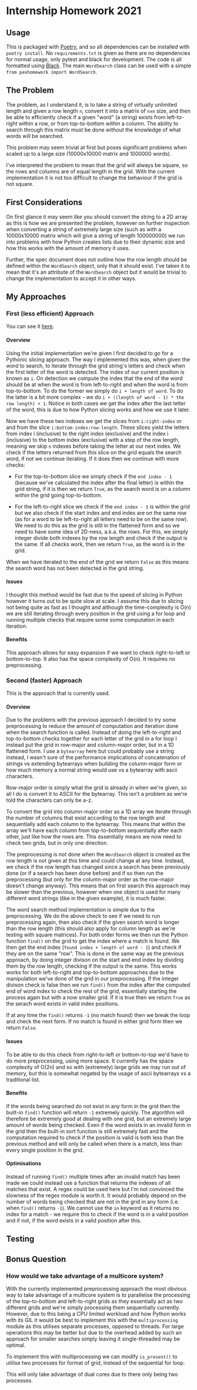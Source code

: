 # Internship Homework 2021

## Usage

This is packaged with [Poetry](https://github.com/python-poetry/poetry), and so all dependencies can be installed with `poetry install`. No `requirements.txt` is given as there are no dependencies for normal usage, only pytest and black for development. The code is all formatted using [Black](https://github.com/psf/black). The main `WordSearch` class can be used with a simple `from pexhomework import WordSearch`.

## The Problem

The problem, as I understand it, is to take a string of virtually unlimited length and given a row length `n`, convert it into a matrix of `nxn` size, and then be able to efficiently check if a given "word" (a string) exists from left-to-right within a row, or from top-to-bottom within a column. The ability to search through this matrix must be done without the knowledge of what words will be searched.

This problem may seem trivial at first but poses significant problems when scaled up to a large size (10000x10000 matrix and 1000000 words).

I've interpreted the problem to mean that the grid will always be square, so the rows and columns are of equal length in the grid. With the current implementation it is not too difficult to change the behaviour if the grid is not square.

## First Considerations

On first glance it may seem like you should convert the string to a 2D array as this is how we are presented the problem, however on further inspection when converting a string of extremely large size (such as with a 10000x10000 matrix which will give a string of length 100000000) we run into problems with how Python creates lists due to their dynamic size and how this works with the amount of memory it uses.

Further, the spec document does not outline how the row length should be defined within the `WordSearch` object, only that it should exist. I've taken it to mean that it's an attribute of the `WordSearch` object but it would be trivial to change the implementation to accept it in other ways.

## My Approaches

### First (less efficient) Approach

You can see it [here](https://github.com/matthew-jones-uk/internship-homework-2021/blob/b89084602bfec32ec6122a60c4a1d15fe508bfb6/pexhomework/word_search.py).

#### Overview

Using the initial implementation we're given I first decided to go for a Pythonic slicing approach. The way I implemented this was, when given the word to search, to iterate through the grid string's letters and check when the first letter of the word is detected. The index of our current position is known as `i`. On detection we compute the index that the end of the word should be at when the word is from left-to-right and when the word is from top-to-bottom. To do the former we simply do `i + length of word`. To do the latter is a bit more complex - we do `i + ((length of word - 1) * the row length) + 1`. Notice in both cases we get the index after the last letter of the word, this is due to how Python slicing works and how we use it later.

Now we have these two indexes we get the slices from `i:right-index` or and from the slice `i:bottom-index:row-length`. These slices yield the letters from index i (inclusive) to the right index (exclusive) and the index i (inclusive) to the bottom index (exclusive) with a step of the row length, meaning we skip `n` indexes before taking the letter at our next index. We check if the letters returned from this slice on the grid equals the search word, if not we continue iterating. If it does then we continue with more checks:

- For the top-to-bottom slice we simply check if the `end index - 1` (because we've calculated the index after the final letter) is within the grid string, if it is then we return `True`, as the search word is on a column within the grid going top-to-bottom.

- For the left-to-right slice we check if the `end index - 1` is within the grid but we also check if the start index and end index are on the same row (as for a word to be left-to-right all letters need to be on the same row). We need to do this as the grid is still in the flattened form and so we need to have some idea of 2D-ness, a.k.a. the rows. For this, we simply integer divide both indexes by the row length and check if the output is the same. If all checks work, then we return `True`, as the word is in the grid.

When we have iterated to the end of the grid we return `False` as this means the search word has not been detected in the grid string.

#### Issues

I thought this method would be fast due to the speed of slicing in Python however it turns out to be quite slow at scale. I assume this due to slicing not being quite as fast as I thought and although the time-complexity is O(n) we are still iterating through every position in the grid using a for loop and running multiple checks that require some some computation in each iteration.

#### Benefits

This approach allows for easy expansion if we want to check right-to-left or bottom-to-top. It also has the space complexity of O(n). It requires no preprocessing.

### Second (faster) Approach

This is the approach that is currently used.

#### Overview

Due to the problems with the previous approach I decided to try some preprocessing to reduce the amount of computation and iteration done when the search function is called. Instead of doing the left-to-right and top-to-bottom checks together for each letter of the grid in a for loop I instead put the grid in row-major and column-major order, but in a 1D flattened form. I use a `bytearray` here but could probably use a string instead, I wasn't sure of the performance implications of concatenation of strings vs extending bytearrays when building the column-major form or how much memory a normal string would use vs a bytearray with ascii characters.

Row-major order is simply what the grid is already in when we're given, so all I do is convert it to ASCII for the bytearray. This isn't a problem as we're told the characters can only be a-z.

To convert the grid into column-major order as a 1D array we iterate through the number of columns that exist according to the row length and sequentially add each column to the bytearray. This means that within the array we'll have each column from top-to-bottom sequentially after each other, just like how the rows are. This essentially means we now need to check two grids, but in only one direction.

The preprocessing is not done when the `WordSearch` object is created as the row length is not given at this time and could change at any time. Instead, we check if the row length has changed since a search has been previously done (or if a search has been done before) and if so then run the preprocessing (but only for the column-major order as the row-major doesn't change anyway). This means that on first search this approach may be slower than the previous, however when one object is used for many different word strings (like in the given example), it is much faster.

The word search method implementation is simple due to the preprocessing. We do the above check to see if we need to run preprocessing again, then also check if the given search word is longer than the row length (this should also apply for column length as we're testing with square matrices). For both order forms we then run the Python function `find()` on the grid to get the index where a match is found. We then get the end index (`found index + length of word - 1`) and check if they are on the same "row". This is done in the same way as the previous approach, by doing integer divison on the start and end index by dividing them by the row length, checking if the output is the same. This works works for both left-to-right and top-to-bottom approaches due to the manipulation we've done of the grid in our preprocessing. If the integer divison check is false then we run `find()` from the index after the computed end of word index to check the rest of the grid, essentially starting the process again but with a now smaller grid. If it is true then we return `True` as the serach word exists in valid index positions.

If at any time the `find()` returns `-1` (no match found) then we break the loop and check the next form. If no match is found in either grid form then we return `False`.

#### Issues

To be able to do this check from right-to-left or bottom-to-top we'd have to do more preprocessing, using more space. It currently has the space complexity of O(2n) and so with (extremely) large grids we may run out of memory, but this is somewhat negated by the usage of ascii bytearrays vs a traditional list.

#### Benefits

If the words being searched do not exist in any form in the grid then the built-in `find()` function will return `-1` extremely quickly. The algorithm will therefore be extremely good at dealing with one grid, but an extremely large amount of words being checked. Even if the word exists in an invalid form in the grid then the built-in sort function is still extremely fast and the computation required to check if the position is valid is both less than the previous method and will only be called when there is a match, less than every single position in the grid.

#### Optimisations

Instead of running `find()` multiple times after an invalid match has been made we could instead use a function that returns the indexes of all matches that exist. A regex could be used here but I'm not convinced the slowness of the regex module is worth it. It would probably depend on the number of words being checked that are not in the grid in any form (i.e. when `find()` returns `-1`). We cannot use the `in` keyword as it returns no index for a match - we require this to check if the word is in a valid position and if not, if the word exists in a valid position after this.

## Testing


## Bonus Question

### How would we take advantage of a multicore system?

With the currently implemented preprocessing approach the most obvious way to take advantage of a multicore system is to parallelise the processing of the top-to-bottom and left-to-right grids as they essentially act as two different grids and we're simply processing them sequentially currently. However, due to this being a CPU limited workload and how Python works with its GIL it would be best to implement this with the `multiprocessing` module as this utilises separate processes, opposed to threads. For large operations this may be better but due to the overhead added by such an approach for smaller searches simply leaving it single-threaded may be optimal.

To implement this with multiprocessing we can modify `is_present()` to utilise two processes for format of grid, instead of the sequential for loop.

This will only take advantage of dual cores due to there only being two processes.
